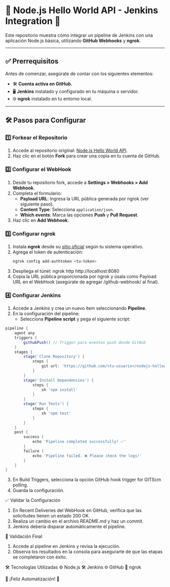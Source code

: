 # 🌟 Node.js Hello World API - Jenkins Integration 🚀

Este repositorio muestra cómo integrar un pipeline de Jenkins con una aplicación Node.js básica, utilizando **GitHub Webhooks** y **ngrok**.

---

## ✅ **Prerrequisitos**
Antes de comenzar, asegúrate de contar con los siguientes elementos:
- 🛠️ **Cuenta activa en GitHub.**
- 🖥️ **Jenkins** instalado y configurado en tu máquina o servidor.
- 🌐 **ngrok** instalado en tu entorno local.

---

## 🛠️ **Pasos para Configurar**

### 1️⃣ **Forkear el Repositorio**
1. Accede al repositorio original: [Node.js Hello World API](https://github.com/edgaregonzalez/nodejs-helloworld-api).
2. Haz clic en el botón **Fork** para crear una copia en tu cuenta de GitHub.

### 2️⃣ **Configurar el WebHook**
1. Desde tu repositorio fork, accede a **Settings > Webhooks > Add Webhook**.
2. Completa el formulario:
   - **Payload URL**: Ingresa la URL pública generada por ngrok (ver siguiente paso).
   - **Content Type**: Selecciona `application/json`.
   - **Which events**: Marca las opciones **Push** y **Pull Request**.
3. Haz clic en **Add Webhook**.

### 3️⃣ **Configurar ngrok**
1. Instala **ngrok** desde su [sitio oficial](https://ngrok.com) según tu sistema operativo.
2. Agrega el token de autenticación:
   ```bash
   ngrok config add-authtoken <tu-token>
3. Despliega el túnel: ngrok http http://localhost:8080
4. Copia la URL pública proporcionada por ngrok y úsala como Payload URL en el WebHook (asegúrate de agregar /github-webhook/ al final).

### 4️⃣ **Configurar Jenkins**
1. Accede a Jenkins y crea un nuevo ítem seleccionando **Pipeline**.
2. En la configuración del pipeline:
   - Selecciona **Pipeline script** y pega el siguiente script:

```groovy
pipeline {
    agent any
    triggers {
        githubPush() // Trigger para eventos push desde GitHub
    }
    stages {
        stage('Clone Repository') {
            steps {
                git url: 'https://github.com/<tu-usuario>/nodejs-helloworld-api', branch: 'main'
            }
        }
        stage('Install Dependencies') {
            steps {
                sh 'npm install'
            }
        }
        stage('Run Tests') {
            steps {
                sh 'npm test'
            }
        }
    }
    post {
        success {
            echo 'Pipeline completed successfully! ✅'
        }
        failure {
            echo 'Pipeline failed. ❌ Please check the logs!'
        }
    }
}
```
3. En Build Triggers, selecciona la opción GitHub hook trigger for GITScm polling.
4. Guarda la configuración.

✅ Validar la Configuración
1. En Recent Deliveries del WebHook en GitHub, verifica que las solicitudes tienen un estado 200 OK.
2. Realiza un cambio en el archivo README.md y haz un commit.
3. Jenkins debería disparar automáticamente el pipeline.

🧪 Validación Final
1. Accede al pipeline en Jenkins y revisa la ejecución.
2. Observa los resultados en la consola para asegurarte de que las etapas se completaron con éxito.

🛠️ Tecnologías Utilizadas
⚙️ Node.js
🛠️ Jenkins
🌐 GitHub
🚀 ngrok

🎉 ¡Feliz Automatización! 🚀
